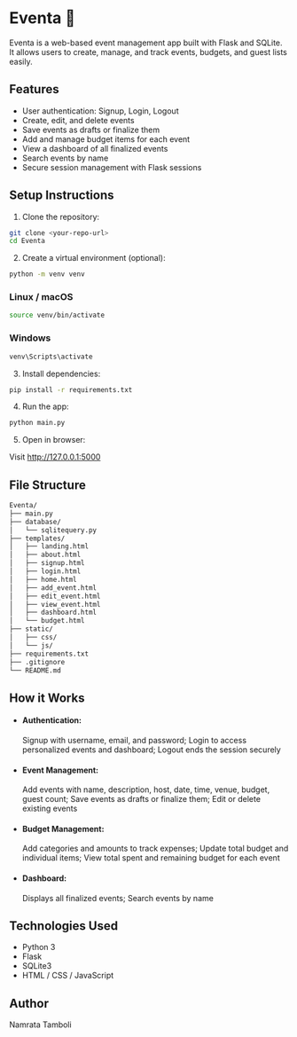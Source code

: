 # Eventa 🎉

Eventa is a web-based event management app built with Flask and SQLite. It allows users to create, manage, and track events, budgets, and guest lists easily.

## Features

- User authentication: Signup, Login, Logout
- Create, edit, and delete events
- Save events as drafts or finalize them
- Add and manage budget items for each event
- View a dashboard of all finalized events
- Search events by name
- Secure session management with Flask sessions

## Setup Instructions

1. Clone the repository:
```bash
git clone <your-repo-url>
cd Eventa
```

2. Create a virtual environment (optional):
```bash
python -m venv venv
```
###   Linux / macOS
```bash
source venv/bin/activate
```
###   Windows
```bash
venv\Scripts\activate
```
3. Install dependencies:
```bash
pip install -r requirements.txt
```

4. Run the app:
```bash
python main.py
```

5. Open in browser:
   
Visit http://127.0.0.1:5000

## File Structure
```bash
Eventa/
├── main.py
├── database/
│   └── sqlitequery.py
├── templates/
│   ├── landing.html
│   ├── about.html
│   ├── signup.html
│   ├── login.html
│   ├── home.html
│   ├── add_event.html
│   ├── edit_event.html
│   ├── view_event.html
│   ├── dashboard.html
│   └── budget.html
├── static/
│   ├── css/
│   └── js/
├── requirements.txt
├── .gitignore
└── README.md
```

## How it Works

- #### Authentication:<br>
  Signup with username, email, and password; Login to access personalized events and dashboard; Logout ends the session securely
- #### Event Management:<br>
  Add events with name, description, host, date, time, venue, budget, guest count; Save events as drafts or finalize them; Edit or delete existing events
- #### Budget Management:<br>
  Add categories and amounts to track expenses; Update total budget and individual items; View total spent and remaining budget for each event
- #### Dashboard:<br>
  Displays all finalized events; Search events by name

## Technologies Used

- Python 3
- Flask
- SQLite3
- HTML / CSS / JavaScript

## Author  
Namrata Tamboli
